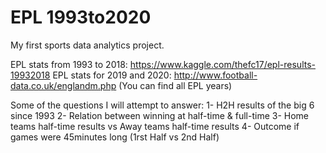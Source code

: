 # EPL 1993to2020

My first sports data analytics project. 

EPL stats from 1993 to 2018: https://www.kaggle.com/thefc17/epl-results-19932018
EPL stats for 2019 and 2020: http://www.football-data.co.uk/englandm.php (You can find all EPL years)

Some of the questions I will attempt to answer:
1- H2H results of the big 6 since 1993
2- Relation between winning at half-time & full-time
3- Home teams half-time results vs Away teams half-time results
4- Outcome if games were 45minutes long (1rst Half vs 2nd Half)
